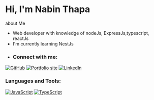 # Hi, I'm Nabin Thapa
about Me
- Web developer with knowledge of nodeJs, ExpressJs,typescript, reactJs
- I'm currently learning NestJs
- ### Connect with me:
  
[![GitHub](https://img.shields.io/badge/GitHub-181717?style=for-the-badge&logo=github&logoColor=white)](https://github.com/Nabeen-Thapa)
[![Portfolio site](https://img.shields.io/badge/Portfolio-nabeenthapa-green)](https://nabeen-thapa.github.io/pesonal-profile.github.io/) 
[![LinkedIn](https://img.shields.io/badge/LinkedIn-Profile-blue)]([https://linkedin.com/in/yourprofile](https://www.linkedin.com/in/nabinthapa123/))  



### Languages and Tools:

[![JavaScript](https://img.shields.io/badge/JavaScript-F7DF1E?logo=javascript&logoColor=black)](https://javascript.com) 
[![TypeScript](https://img.shields.io/badge/TypeScript-3178C6?logo=typescript&logoColor=white&style=flat-square)](https://www.typescriptlang.org/) 

<!---
Nabeen-Thapa/Nabeen-Thapa is a ✨ special ✨ repository because its `README.md` (this file) appears on your GitHub profile.
You can click the Preview link to take a look at your changes.
--->

